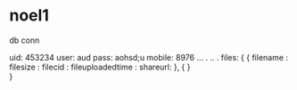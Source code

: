 # noel1
db conn

uid: 453234
user: aud
pass: aohsd;u
mobile: 8976
...
.
..
.
files: {
	{
	filename :
	filesize :
	filecid :
	fileuploadedtime :
	shareurl:
	},
	{
	}	
}
